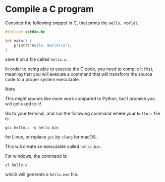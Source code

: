 # Compile a C program

Consider the following snippet in C,
that prints the `Hello, World!`.

```c
#include <stdio.h>

int main() {
    printf("Hello, World!\n");
}
```

save it on a file called `hello.c`.

In order to being able to execute the C code, you need to compile it first,
meaning that you will execute a command that will transform the source code
to a proper system executable.

> [!NOTE]
> This might sounds like more work compared to Python, but I promise
> you will get used to it!.

Go to your terminal, and run the following command where your `hello.c`
file is:

```
gcc hello.c -o hello_bin
```

for Linux, or replace `gcc` by `clang` for macOS.

This will create an executable called `hello_bin`.

For windows, the command is:
```
cl hello.c
```
which will generate a `hello.exe` file.
